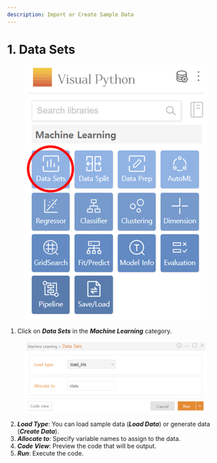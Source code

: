 ```yaml
---
description: Import or Create Sample Data
---
```


# 1. Data Sets

<figure><img src="../.gitbook/assets/image (318).png" alt="" width="527"><figcaption></figcaption></figure>

1. Click on _**Data Sets**_ in the _**Machine Learning**_ category.

<figure><img src="../.gitbook/assets/image (319).png" alt="" width="563"><figcaption></figcaption></figure>

2. _**Load Type**_: You can load sample data (_**Load Data**_) or generate data (_**Create Data**_).
3. _**Allocate to**_: Specify variable names to assign to the data.
4. _**Code View**_: Preview the code that will be output.
5. _**Run**_: Execute the code.

